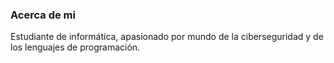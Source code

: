 ### Acerca de mi

Estudiante de informática, apasionado por mundo de la ciberseguridad y de los lenguajes de programación. 

